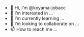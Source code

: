 - 👋 Hi, I’m @koyama-jobacc
- 👀 I’m interested in ...
- 🌱 I’m currently learning ...
- 💞️ I’m looking to collaborate on ...
- 📫 How to reach me ...

<!---
koyama-jobacc/koyama-jobacc is a ✨ special ✨ repository because its `README.md` (this file) appears on your GitHub profile.
You can click the Preview link to take a look at your changes.
--->
